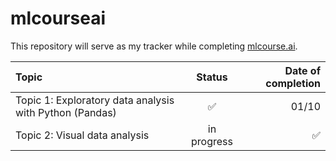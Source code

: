 # mlcourseai
This repository will serve as my tracker while completing [mlcourse.ai](https://mlcourse.ai/book/index.html).


| Topic | Status | Date of completion |
| :---         |     :---:      |          ---: |
| Topic 1: Exploratory data analysis with Python (Pandas)  | ✅  | 01/10    |
| Topic 2: Visual data analysis   | in progress       | ✅    | 13/10    |
